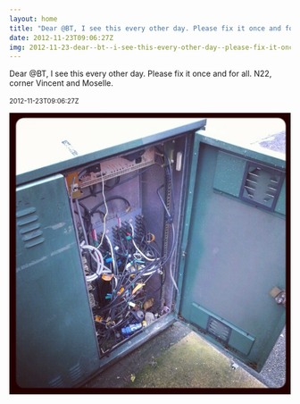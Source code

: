 ```yaml
---
layout: home
title: "Dear @BT, I see this every other day. Please fix it once and for all. N22, corner Vincent and Moselle."
date: 2012-11-23T09:06:27Z
img: 2012-11-23-dear--bt--i-see-this-every-other-day--please-fix-it-once-and-for-all--n22--corner-vincent-and-moselle-.jpg
---
```


Dear @BT, I see this every other day. Please fix it once and for all. N22, corner Vincent and Moselle.

<small>2012-11-23T09:06:27Z</small>

![Dear @BT, I see this every other day. Please fix it once and for all. N22, corner Vincent and Moselle.](2012-11-23-dear--bt--i-see-this-every-other-day--please-fix-it-once-and-for-all--n22--corner-vincent-and-moselle-.jpg)
